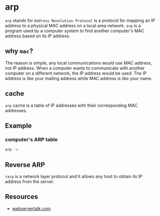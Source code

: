 # arp

```arp``` stands for ```Address Resolution Protocol``` is a protocol for mapping an
IP address to a physical MAC address on a local area network.
```arp``` is a program used by a computer system to find another computer's MAC address based on its IP address.

## why ```mac```?

The reason is simple, any local communications would use MAC address, not IP address.
When a computer wants to communicate with another computer on a different network, the IP address would be used.
The IP address is like your mailing address while MAC address is like your name.

## cache

```arp``` cache is a table of IP addresses with their corresponding MAC addresses.

## Example

### computer's ARP table

```sh
arp -a
```

## Reverse ARP

```rarp``` is a network layer protocol and It allows any host to obtain its IP address from the server.

## Resources

- [webservertalk.com](https://www.webservertalk.com/what-is-the-arp-command-how-to-use-it-tutorial/)
